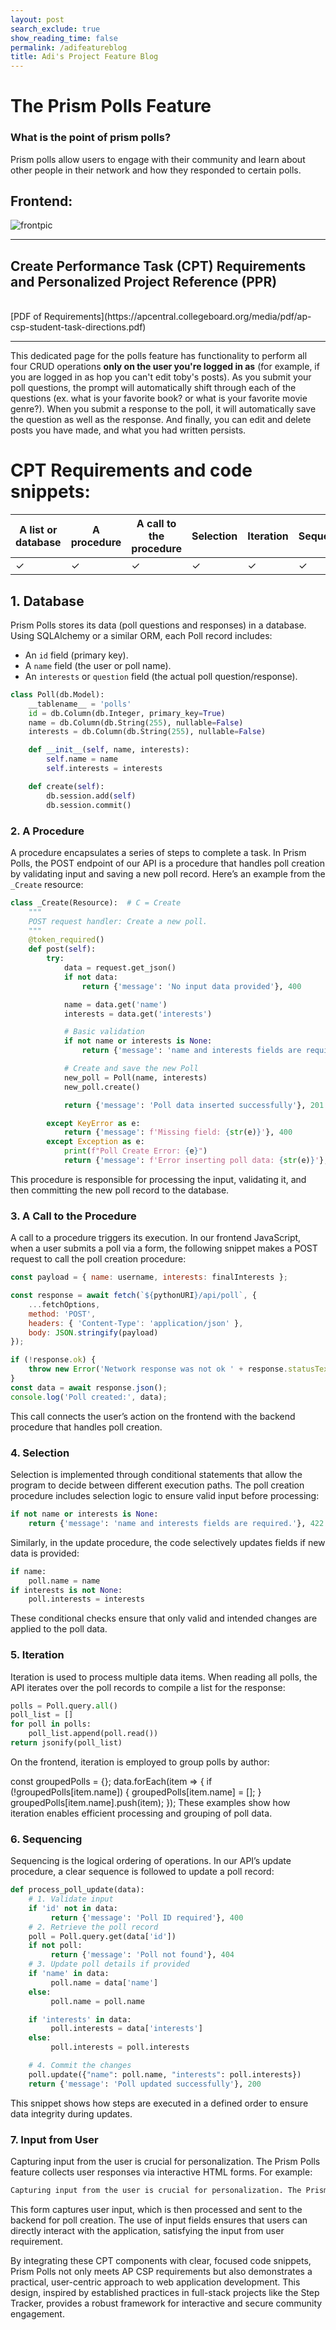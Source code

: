 ```yaml
---
layout: post
search_exclude: true
show_reading_time: false
permalink: /adifeatureblog
title: Adi's Project Feature Blog
---
```


# The Prism Polls Feature

### What is the point of prism polls?
Prism polls allow users to engage with their community and learn about other people in their network and how they responded to certain polls.

## Frontend:
![frontpic](https://github.com/user-attachments/assets/76953752-57e7-4335-80fd-f40894848e3b)

---

## Create Performance Task (CPT) Requirements and Personalized Project Reference (PPR)
<br>
[PDF of Requirements](https://apcentral.collegeboard.org/media/pdf/ap-csp-student-task-directions.pdf)

---

This dedicated page for the polls feature has functionality to perform all four CRUD operations **only on the user you're logged in as** (for example, if you are logged in as hop you can't edit toby's posts). As you submit your poll questions, the prompt will automatically shift through each of the questions (ex. what is your favorite book? or what is your favorite movie genre?). When you submit a response to the poll, it will automatically save the question as well as the response. And finally, you can edit and delete posts you have made, and what you had written persists.

# CPT Requirements and code snippets:

|      A list or database | A procedure | A call to the procedure | Selection | Iteration | Sequencing | Input from User |
|--------------------|------------|-------------------------|-----------|-----------|------------|-----------------|
|     ✓     |   ✓                |  ✓         |  ✓                      |  ✓        |    ✓      |     ✓      |      ✓          |

## 1. Database

Prism Polls stores its data (poll questions and responses) in a database. Using SQLAlchemy or a similar ORM, each Poll record includes:

- An `id` field (primary key).
- A `name` field (the user or poll name).
- An `interests` or `question` field (the actual poll question/response).

```python
class Poll(db.Model):
    __tablename__ = 'polls'
    id = db.Column(db.Integer, primary_key=True)
    name = db.Column(db.String(255), nullable=False)
    interests = db.Column(db.String(255), nullable=False)

    def __init__(self, name, interests):
        self.name = name
        self.interests = interests

    def create(self):
        db.session.add(self)
        db.session.commit()
```

### 2. A Procedure

A procedure encapsulates a series of steps to complete a task. In Prism Polls, the POST endpoint of our API is a procedure that handles poll creation by validating input and saving a new poll record. Here’s an example from the `_Create` resource:

```python
class _Create(Resource):  # C = Create
    """
    POST request handler: Create a new poll.
    """
    @token_required()
    def post(self):
        try:
            data = request.get_json()
            if not data:
                return {'message': 'No input data provided'}, 400

            name = data.get('name')
            interests = data.get('interests')

            # Basic validation
            if not name or interests is None:
                return {'message': 'name and interests fields are required.'}, 422

            # Create and save the new Poll
            new_poll = Poll(name, interests)
            new_poll.create()

            return {'message': 'Poll data inserted successfully'}, 201

        except KeyError as e:
            return {'message': f'Missing field: {str(e)}'}, 400
        except Exception as e:
            print(f"Poll Create Error: {e}")
            return {'message': f'Error inserting poll data: {str(e)}'}, 500
```
This procedure is responsible for processing the input, validating it, and then committing the new poll record to the database.

### 3. A Call to the Procedure
A call to a procedure triggers its execution. In our frontend JavaScript, when a user submits a poll via a form, the following snippet makes a POST request to call the poll creation procedure:
```javascript
const payload = { name: username, interests: finalInterests };

const response = await fetch(`${pythonURI}/api/poll`, {
    ...fetchOptions,
    method: 'POST',
    headers: { 'Content-Type': 'application/json' },
    body: JSON.stringify(payload)
});

if (!response.ok) {
    throw new Error('Network response was not ok ' + response.statusText);
}
const data = await response.json();
console.log('Poll created:', data);
```
This call connects the user’s action on the frontend with the backend procedure that handles poll creation.

### 4. Selection
Selection is implemented through conditional statements that allow the program to decide between different execution paths. The poll creation procedure includes selection logic to ensure valid input before processing:

```python
if not name or interests is None:
    return {'message': 'name and interests fields are required.'}, 422
```
Similarly, in the update procedure, the code selectively updates fields if new data is provided:

```python
if name:
    poll.name = name
if interests is not None:
    poll.interests = interests
```
These conditional checks ensure that only valid and intended changes are applied to the poll data.

### 5. Iteration

Iteration is used to process multiple data items. When reading all polls, the API iterates over the poll records to compile a list for the response:

```python
polls = Poll.query.all()
poll_list = []
for poll in polls:
    poll_list.append(poll.read())
return jsonify(poll_list)
```
On the frontend, iteration is employed to group polls by author:

const groupedPolls = {};
data.forEach(item => {
    if (!groupedPolls[item.name]) {
        groupedPolls[item.name] = [];
    }
    groupedPolls[item.name].push(item);
});
These examples show how iteration enables efficient processing and grouping of poll data.

### 6. Sequencing
Sequencing is the logical ordering of operations. In our API’s update procedure, a clear sequence is followed to update a poll record:

```python
def process_poll_update(data):
    # 1. Validate input
    if 'id' not in data:
         return {'message': 'Poll ID required'}, 400
    # 2. Retrieve the poll record
    poll = Poll.query.get(data['id'])
    if not poll:
         return {'message': 'Poll not found'}, 404
    # 3. Update poll details if provided
    if 'name' in data:
         poll.name = data['name']
    else:
         poll.name = poll.name

    if 'interests' in data:
         poll.interests = data['interests']
    else:
         poll.interests = poll.interests

    # 4. Commit the changes
    poll.update({"name": poll.name, "interests": poll.interests})
    return {'message': 'Poll updated successfully'}, 200
```
This snippet shows how steps are executed in a defined order to ensure data integrity during updates.

### 7. Input from User
Capturing input from the user is crucial for personalization. The Prism Polls feature collects user responses via interactive HTML forms. For example:

```html
Capturing input from the user is crucial for personalization. The Prism Polls feature collects user responses via interactive HTML forms. For example:
```
This form captures user input, which is then processed and sent to the backend for poll creation. The use of input fields ensures that users can directly interact with the application, satisfying the input from user requirement.

By integrating these CPT components with clear, focused code snippets, Prism Polls not only meets AP CSP requirements but also demonstrates a practical, user-centric approach to web application development. This design, inspired by established practices in full-stack projects like the Step Tracker, provides a robust framework for interactive and secure community engagement.